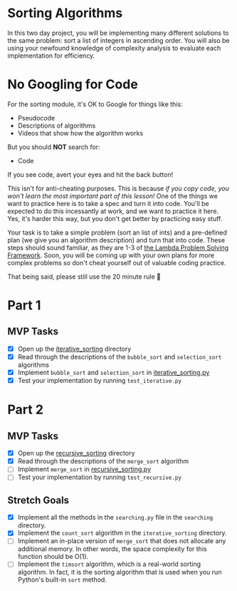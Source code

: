 # Sorting Algorithms

In this two day project, you will be implementing many different solutions to the same problem: sort a list of integers in ascending order. You will also be using your newfound knowledge of complexity analysis to evaluate each implementation for efficiency.

# No Googling for Code

For the sorting module, it's OK to Google for things like this:

* Pseudocode
* Descriptions of algorithms
* Videos that show how the algorithm works

But you should **NOT** search for:

* Code

If you see code, avert your eyes and hit the back button!

This isn't for anti-cheating purposes. This is because _if you copy code, you won't learn the most important part of this lesson!_ One of the things we want to practice here is to take a spec and turn it into code. You'll be expected to do this incessantly at work, and we want to practice it here. Yes, it's harder this way, but you don't get better by practicing easy stuff.

Your task is to take a simple problem (sort an list of ints) and a pre-defined plan (we give you an algorithm description) and turn that into code. These steps should sound familiar, as they are 1-3 of [the Lambda Problem Solving Framework](https://github.com/LambdaSchool/CS-Wiki/wiki/Lambda-Problem-Solving-Framework). Soon, you will be coming up with your own plans for more complex problems so don't cheat yourself out of valuable coding practice.

That being said, please still use the 20 minute rule :slightly_smiling_face:


# Part 1

## MVP Tasks

 - [x] Open up the [iterative_sorting](src/iterative_sorting) directory
 - [x] Read through the descriptions of the `bubble_sort` and `selection_sort` algorithms
 - [x] Implement `bubble_sort` and `selection_sort` in [iterative_sorting.py](src/iterative_sorting/iterative_sorting.py)
 - [x] Test your implementation by running `test_iterative.py`

# Part 2

## MVP Tasks

 - [x] Open up the [recursive_sorting](src/recursive_sorting) directory
 - [x] Read through the descriptions of the `merge_sort` algorithm
 - [ ] Implement `merge_sort` in [recursive_sorting.py](src/recursive_sorting/recursive_sorting.py)
 - [ ] Test your implementation by running `test_recursive.py`

## Stretch Goals

 - [x] Implement all the methods in the `searching.py` file in the `searching` directory.
 - [x] Implement the `count_sort` algorithm in the `iterative_sorting` directory.
 - [ ] Implement an in-place version of `merge_sort` that does not allocate any additional memory. In other words, the space complexity for this function should be O(1).
 - [ ] Implement the `timsort` algorithm, which is a real-world sorting algorithm. In fact, it is the sorting algorithm that is used when you run Python's built-in `sort` method. 
